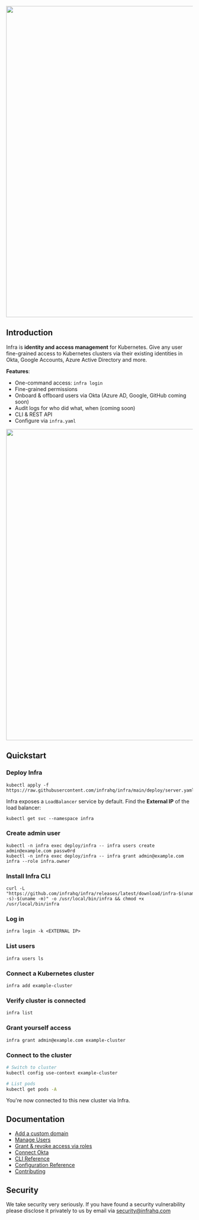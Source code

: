 <p align="center">
  <img src="./docs/images/header.svg" width="838" />
</p>

## Introduction
Infra is **identity and access management** for Kubernetes. Give any user fine-grained access to Kubernetes clusters via their existing identities in Okta, Google Accounts, Azure Active Directory and more.

**Features**:
* One-command access: `infra login`
* Fine-grained permissions
* Onboard & offboard users via Okta (Azure AD, Google, GitHub coming soon)
* Audit logs for who did what, when (coming soon)
* CLI & REST API
* Configure via `infra.yaml`

<p align="center">
  <img width="838" src="./docs/images/arch.svg" />
</p>

## Quickstart

### Deploy Infra

```
kubectl apply -f https://raw.githubusercontent.com/infrahq/infra/main/deploy/server.yaml
```

Infra exposes a `LoadBalancer` service by default. Find the **External IP** of the load balancer:

```
kubectl get svc --namespace infra
```

### Create admin user

```
kubectl -n infra exec deploy/infra -- infra users create admin@example.com passw0rd
kubectl -n infra exec deploy/infra -- infra grant admin@example.com infra --role infra.owner
```

### Install Infra CLI

```
curl -L "https://github.com/infrahq/infra/releases/latest/download/infra-$(uname -s)-$(uname -m)" -o /usr/local/bin/infra && chmod +x /usr/local/bin/infra
```

### Log in

```
infra login -k <EXTERNAL IP>
```

### List users

```
infra users ls
```

### Connect a Kubernetes cluster

```
infra add example-cluster
```

### Verify cluster is connected

```
infra list
```

### Grant yourself access

```
infra grant admin@example.com example-cluster
```

### Connect to the cluster

```bash
# Switch to cluster
kubectl config use-context example-cluster

# List pods
kubectl get pods -A
```

You're now connected to this new cluster via Infra.

## Documentation
* [Add a custom domain](./docs/domain.md)
* [Manage Users](./docs/users.md)
* [Grant & revoke access via roles](./docs/access.md)
* [Connect Okta](./docs/okta.md)
* [CLI Reference](./docs/cli.md)
* [Configuration Reference](./docs/configuration.md)
* [Contributing](./docs/contributing.md)

## Security
We take security very seriously. If you have found a security vulnerability please disclose it privately to us by email via [security@infrahq.com](mailto:security@infrahq.com)
